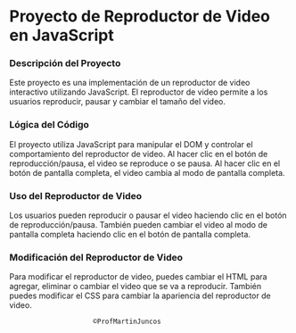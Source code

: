 # Proyecto de Reproductor de Video en JavaScript

### Descripción del Proyecto

Este proyecto es una implementación de un reproductor de video interactivo utilizando JavaScript. El reproductor de video permite a los usuarios reproducir, pausar y cambiar el tamaño del video.

### Lógica del Código

El proyecto utiliza JavaScript para manipular el DOM y controlar el comportamiento del reproductor de video. Al hacer clic en el botón de reproducción/pausa, el video se reproduce o se pausa. Al hacer clic en el botón de pantalla completa, el video cambia al modo de pantalla completa.

### Uso del Reproductor de Video

Los usuarios pueden reproducir o pausar el video haciendo clic en el botón de reproducción/pausa. También pueden cambiar el video al modo de pantalla completa haciendo clic en el botón de pantalla completa.

### Modificación del Reproductor de Video

Para modificar el reproductor de video, puedes cambiar el HTML para agregar, eliminar o cambiar el video que se va a reproducir. También puedes modificar el CSS para cambiar la apariencia del reproductor de video.

                         ©ProfMartinJuncos
